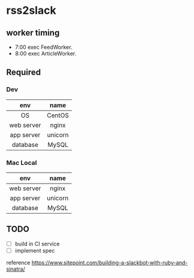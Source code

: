 # rss2slack

## worker timing

- 7:00 exec FeedWorker.
- 8:00 exec ArticleWorker.

## Required

### Dev

|    env     |   name  |
|:----------:|:-------:|
| OS         | CentOS  |
| web server | nginx   |
| app server | unicorn |
| database   | MySQL   |

### Mac Local

|    env     |   name  |
|:----------:|:-------:|
| web server | nginx   |
| app server | unicorn |
| database   | MySQL   |

## TODO

- [ ] build in CI service
- [ ] implement spec

reference
https://www.sitepoint.com/building-a-slackbot-with-ruby-and-sinatra/

